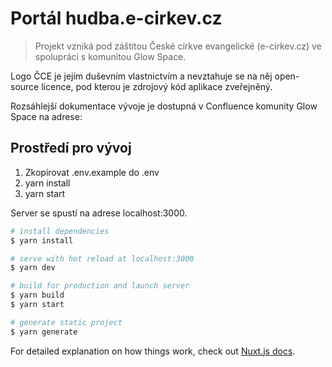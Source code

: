 # Portál hudba.e-cirkev.cz

>  Projekt vzniká pod záštitou České církve evangelické (e-cirkev.cz) ve spolupráci s komunitou Glow Space.

Logo ČCE je jejím duševním vlastnictvím a nevztahuje se na něj open-source licence, pod kterou je zdrojový kód aplikace zveřejněný.

Rozsáhlejší dokumentace vývoje je dostupná v Confluence komunity Glow Space na adrese: 

## Prostředí pro vývoj
1. Zkopírovat .env.example do .env
2. yarn install
3. yarn start

Server se spustí na adrese localhost:3000.

```bash
# install dependencies
$ yarn install

# serve with hot reload at localhost:3000
$ yarn dev

# build for production and launch server
$ yarn build
$ yarn start

# generate static project
$ yarn generate
```

For detailed explanation on how things work, check out [Nuxt.js docs](https://nuxtjs.org).
